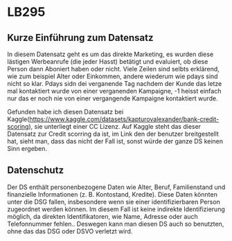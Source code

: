 # LB295

## Kurze Einführung zum Datensatz
In diesem Datensatz geht es um das direkte Marketing, es wurden diese lästigen Werbeanrufe (die jeder Hasst) betätigt  und evaluiert, ob diese Person dann Aboniert haben oder nicht. Viele Zeilen sind selbts erklärend, wie zum beispiel Alter oder Einkommen, andere wiederum wie pdays sind nicht so klar. Pdays sidn dei verganende Tag nachdem der Kunde das letze mal kontaktiert wurde von einer verganenden Kampaigne, -1 heisst einfach nur das er noch nie von einer vergangende Kampaigne kontaktiert wurde.

Gefunden habe ich diesen Datensatz bei Kaggle(https://www.kaggle.com/datasets/kapturovalexander/bank-credit-scoring), sie unterliegt einer CC Lizenz. Auf Kaggle steht das dieser Datensatz zur Credit scorring da ist, im Link den der benutzer breitgestellt hat, sieht man, dass das nicht der Fall ist, sonst würde der ganze DS keinen Sinn ergeben. 


## Datenschutz 

Der DS enthält personenbezogene Daten wie Alter, Beruf, Familienstand und finanzielle Informationen (z. B. Kontostand, Kredite). Diese Daten könnten unter die DSG fallen, insbesondere wenn sie einer identifizierbaren Person zugeordnet werden können. Im diesem Fall ist keine indirekte Identifizierung möglich, da direkten Identifikatoren, wie Name, Adresse oder auch Telefonnummer fehlen.. Deswegen kann man diesen DS auch so benutzten, ohne das das DSG oder DSVO verletzt wird.
